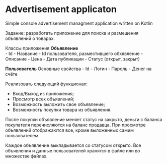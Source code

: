 # Advertisement applicaton
 Simple console advertisement managment application written on Kotlin

Задание: разработать приложение для поиска и размещения объявлений о товарах.

Классы приложения
**Объявление**	
	- Id
	- Название
	- Id пользователя, разместившего обхявление
	- Описание
	- Цена
	- Дата публикации
	- Статус (открыт, закрыт)
 
**Пользователь**	Основные свойства
	- Id
	- Логин
	- Пароль
	- Денег на счёте

Реализовать следующий функционал:
- Вход/Выход из приложения;
- Просмотр всех объявлений;
- Возможность выложить свое объявление;
- Возможность покупки товара из объявления.

После покупки объявление меняет статус на закрыто, деньги с баланса покупателя перечисляются на баланс продавца. При просмотре объявлений отображаются все, кроме выложенных самим пользователем.

Каждое объявление выкладывается со статусом открыто. Все объявления и данные пользователей хранятся в файле или во множестве файлах. 
